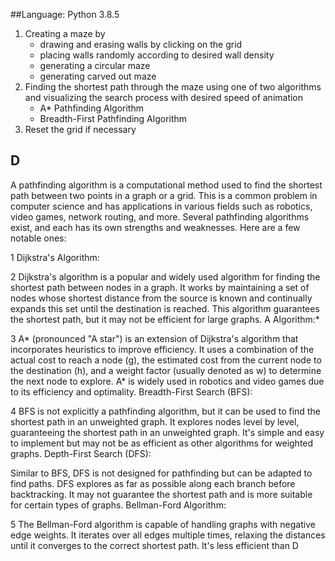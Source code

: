 
##Language: Python 3.8.5
1. Creating a maze by
	- drawing and erasing walls by clicking on the grid
	- placing walls randomly according to desired wall density
	- generating a circular maze
	- generating carved out maze
2. Finding the shortest path through the maze using one of two algorithms and visualizing the search process with desired speed of animation
	- A\* Pathfinding Algorithm
	- Breadth-First Pathfinding Algorithm
3. Reset the grid if necessary

## D
A pathfinding algorithm is a computational method used to find the shortest path between two points in a graph or a grid. This is a common problem in computer science and has applications in various fields such as robotics, video games, network routing, and more. Several pathfinding algorithms exist, and each has its own strengths and weaknesses. Here are a few notable ones:

1 Dijkstra's Algorithm:

2 Dijkstra's algorithm is a popular and widely used algorithm for finding the shortest path between nodes in a graph.
It works by maintaining a set of nodes whose shortest distance from the source is known and continually expands this set until the destination is reached.
This algorithm guarantees the shortest path, but it may not be efficient for large graphs.
A Algorithm:*

3 A* (pronounced "A star") is an extension of Dijkstra's algorithm that incorporates heuristics to improve efficiency.
It uses a combination of the actual cost to reach a node (g), the estimated cost from the current node to the destination (h), and a weight factor (usually denoted as w) to determine the next node to explore.
A* is widely used in robotics and video games due to its efficiency and optimality.
Breadth-First Search (BFS):

4 BFS is not explicitly a pathfinding algorithm, but it can be used to find the shortest path in an unweighted graph.
It explores nodes level by level, guaranteeing the shortest path in an unweighted graph.
It's simple and easy to implement but may not be as efficient as other algorithms for weighted graphs.
Depth-First Search (DFS):

Similar to BFS, DFS is not designed for pathfinding but can be adapted to find paths.
DFS explores as far as possible along each branch before backtracking.
It may not guarantee the shortest path and is more suitable for certain types of graphs.
Bellman-Ford Algorithm:

5 The Bellman-Ford algorithm is capable of handling graphs with negative edge weights.
It iterates over all edges multiple times, relaxing the distances until it converges to the correct shortest path.
It's less efficient than D

